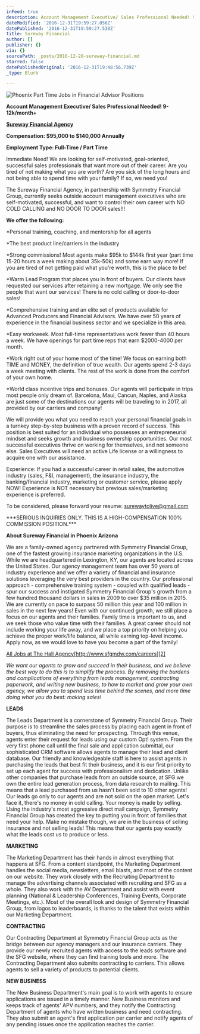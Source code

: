 ```yaml
---
inFeed: true
description: Account Management Executive/ Sales Professional Needed! 9-12k/month+
dateModified: '2016-12-31T19:59:27.056Z'
datePublished: '2016-12-31T19:59:27.538Z'
title: Sureway Financial
author: []
publisher: {}
via: {}
sourcePath: _posts/2016-12-28-sureway-financial.md
starred: false
datePublishedOriginal: '2016-12-31T19:48:56.739Z'
_type: Blurb

---
```

![Phoenix Part Time Jobs in Financial Advisor Positions](https://the-grid-user-content.s3-us-west-2.amazonaws.com/950f4868-d13b-4b85-9faa-f7b43a47b84c.jpg)

**Account Management Executive/ Sales Professional Needed! 9-12k/month+**

**[Sureway Financial Agency][0]**

**Compensation: $95,000 to $140,000 Annually**

**Employment Type: Full-Time / Part Time**

Immediate Need! We are looking for self-motivated, goal-oriented, successful sales professionals that want more out of their career. Are you tired of not making what you are worth? Are you sick of the long hours and not being able to spend time with your family? If so, we need you!

The Sureway Financial Agency, in partnership with Symmetry Financial Group, currently seeks outside account management executives who are self-motivated, successful, and want to control their own career with NO COLD CALLING and NO DOOR TO DOOR sales!!!

**We offer the following:**

\*Personal training, coaching, and mentorship for all agents

\*The best product line/carriers in the industry

\*Strong commissions! Most agents make $95k to $144k first year (part time 15-20 hours a week making about 35k-50k) and some earn way more! If you are tired of not getting paid what you're worth, this is the place to be!

\*Warm Lead Program that places you in front of buyers. Our clients have requested our services after retaining a new mortgage. We only see the people that want our services! There is no cold calling or door-to-door sales!

\*Comprehensive training and an elite set of products available for Advanced Producers and Financial Advisors. We have over 50 years of experience in the financial business sector and we specialize in this area.

\*Easy workweek. Most full-time representatives work fewer than 40 hours a week. We have openings for part time reps that earn $2000-4000 per month.

\*Work right out of your home most of the time! We focus on earning both TIME and MONEY, the definition of true wealth. Our agents spend 2-3 days a week meeting with clients. The rest of the work is done from the comfort of your own home.

\*World class incentive trips and bonuses. Our agents will participate in trips most people only dream of. Barcelona, Maui, Cancun, Naples, and Alaska are just some of the destinations our agents will be traveling to in 2017, all provided by our carriers and company!

We will provide you what you need to reach your personal financial goals in a turnkey step-by-step business with a proven record of success. This position is best suited for an individual who possesses an entrepreneurial mindset and seeks growth and business ownership opportunities. Our most successful executives thrive on working for themselves, and not someone else. Sales Executives will need an active Life license or a willingness to acquire one with our assistance.

Experience: If you had a successful career in retail sales, the automotive industry (sales, F&I, management), the insurance industry, the banking/financial industry, marketing or customer service, please apply NOW! Experience is NOT necessary but previous sales/marketing experience is preferred.

To be considered, please forward your resume: surewaytolive@gmail.com

\*\*\*SERIOUS INQUIRIES ONLY. THIS IS A HIGH-COMPENSATION 100% COMMISSION POSITION.\*\*\*

**About Sureway Financial in Phoenix Arizona**

We are a family-owned agency partnered with Symmetry Financial Group, one of the fastest growing insurance marketing organizations in the U.S. While we are headquartered in Lexington, KY, our agents are located across the United States. Our agency management team has over 50 years of industry experience and we offer a variety of financial and insurance solutions leveraging the very best providers in the country. Our professional approach - comprehensive training system - coupled with qualified leads - spur our success and instigated Symmetry Financial Group's growth from a few hundred thousand dollars in sales in 2009 to over $35 million in 2015\. We are currently on pace to surpass 50 million this year and 100 million in sales in the next few years! Even with our continued growth, we still place a focus on our agents and their families. Family time is important to us, and we seek those who value time with their families. A great career should not include working your life away, and we place a top priority on helping you achieve the proper work/life balance, all while earning top-level income. Apply now, as we would love to have you become a part of the family!

[All Jobs at The Hall Agency][1][http://www.sfgmdw.com/careers][2]

_We want our agents to grow and succeed in their business, and we believe the best way to do this is to simplify the process. By removing the burdens and complications of everything from leads management, contracting paperwork, and writing new business, to how to market and grow your own agency, we allow you to spend less time behind the scenes, and more time doing what you do best: making sales!_

**LEADS**

The Leads Department is a cornerstone of Symmetry Financial Group. Their purpose is to streamline the sales process by placing each agent in front of buyers, thus eliminating the need for prospecting. Through this venue, agents enter their request for leads using our custom Opt! system. From the very first phone call until the final sale and application submittal, our sophisticated CRM software allows agents to manage their lead and client database. Our friendly and knowledgeable staff is here to assist agents in purchasing the leads that best fit their business, and it is our first priority to set up each agent for success with professionalism and dedication. Unlike other companies that purchase leads from an outside source, at SFG we own the entire lead generation process, from data research to mailing. This means that a lead purchased from us hasn't been sold to 10 other agents! Our leads go only to our agents and are not sold on the open market. Let's face it, there's no money in cold calling. Your money is made by selling. Using the industry's most aggressive direct mail campaign, Symmetry Financial Group has created the key to putting you in front of families that need your help. Make no mistake though, we are in the business of selling insurance and not selling leads! This means that our agents pay exactly what the leads cost us to produce or less.

**MARKETING**

The Marketing Department has their hands in almost everything that happens at SFG. From a content standpoint, the Marketing Department handles the social media, newsletters, email blasts, and most of the content on our website. They work closely with the Recruiting Department to manage the advertising channels associated with recruiting and SFG as a whole. They also work with the AV Department and assist with event planning (National & Leadership Conferences, Training Events, Corporate Meetings, etc.). Most of the overall look and design of Symmetry Financial Group, from logos to leaderboards, is thanks to the talent that exists within our Marketing Department.

**CONTRACTING**

Our Contracting Department at Symmetry Financial Group acts as the bridge between our agency managers and our insurance carriers. They provide our newly recruited agents with access to the leads software and the SFG website, where they can find training tools and more. The Contracting Department also submits contracting to carriers. This allows agents to sell a variety of products to potential clients.

**NEW BUSINESS**

The New Business Department's main goal is to work with agents to ensure applications are issued in a timely manner. New Business monitors and keeps track of agents' APV numbers, and they notify the Contracting Department of agents who have written business and need contracting. They also submit an agent's first application per carrier and notify agents of any pending issues once the application reaches the carrier.

[0]: http://maps.google.com/?q=Phoenix%2C%20AZ%2C%20USA&z=9
[1]: https://www.ziprecruiter.com/jobs/the-hall-agency-3f158a5e
[2]: http://www.sfgmdw.com/careers
